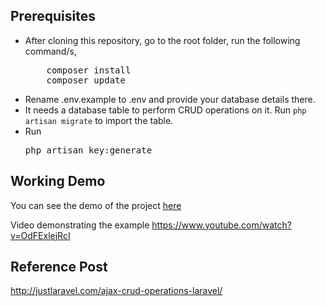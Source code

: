 ## Prerequisites
<ul>
<li>After cloning this repository, go to the root folder, run the following command/s,
<pre>
    composer install
    composer update</pre>
</li>
<li>Rename .env.example to .env and provide your database details there.</li>
<li>It needs a database table to perform CRUD operations on it. Run <code>php artisan migrate</code> to import the table.</li>
<li>Run <pre>php artisan key:generate</pre> </li>

</ul>

## Working Demo
You can see the demo of the project <a href="http://demos.justlaravel.com/ajax-crud-operations-laravel/">here</a>

Video demonstrating the example https://www.youtube.com/watch?v=OdFExlejRcI

## Reference Post
<a href="http://justlaravel.com/ajax-crud-operations-laravel/">http://justlaravel.com/ajax-crud-operations-laravel/
</a>
